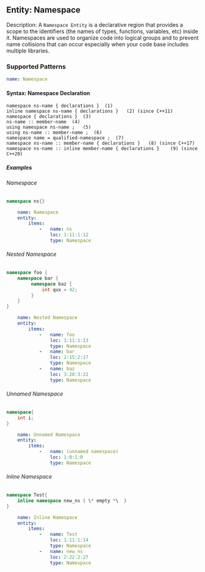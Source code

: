 ## Entity: Namespace

Description: A `Namespace Entity` is a declarative region that provides a scope to the identifiers (the names of types, functions, variables, etc) inside it. Namespaces are used to organize code into logical groups and to prevent name collisions that can occur especially when your code base includes multiple libraries.

### Supported Patterns

```yaml
name: Namespace
```
#### Syntax: Namespace Declaration
```text
namespace ns-name { declarations }	(1)	
inline namespace ns-name { declarations }	(2)	(since C++11)
namespace { declarations }	(3)	
ns-name :: member-name	(4)	
using namespace ns-name ;	(5)	
using ns-name :: member-name ;	(6)	
namespace name = qualified-namespace ;	(7)	
namespace ns-name :: member-name { declarations }	(8)	(since C++17)
namespace ns-name :: inline member-name { declarations }	(9)	(since C++20)
```

##### Examples

###### Namespace
```cpp
namespace ns{}
```

```yaml
    name: Namespace
    entity:
        items:
            -   name: ns
                loc: 1:11:1:12
                type: Namespace
```

###### Nested Namespace
```cpp
namespace foo {
    namespace bar {
         namespace baz {
             int qux = 42;
         }
    }
}
```

```yaml
    name: Nested Namespace
    entity:
        items:
            -   name: foo
                loc: 1:11:1:13
                type: Namespace
            -   name: bar
                loc: 2:15:2:17
                type: Namespace
            -   name: baz
                loc: 3:20:3:22
                type: Namespace
```

###### Unnamed Namespace
```cpp
namespace{
    int i; 
}
```

```yaml
    name: Unnamed Namespace
    entity:
        items:
            -   name: (unnamed namespace)
                loc: 1:0:1:0
                type: Namespace
```

###### Inline Namespace
```cpp
namespace Test{
    inline namespace new_ns { \* empty *\  }
}
```

```yaml
    name: Inline Namespace
    entity:
        items:
            -   name: Test
                loc: 1:11:1:14
                type: Namespace
            -   name: new_ns
                loc: 2:22:2:27
                type: Namespace
```